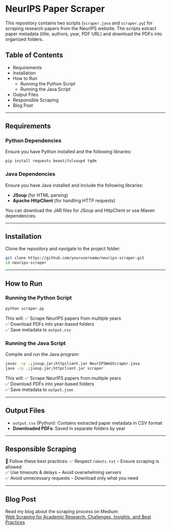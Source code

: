 # NeurIPS Paper Scraper

This repository contains two scripts (`scraper.java` and `scraper.py`) for scraping research papers from the NeurIPS website. The scripts extract paper metadata (title, authors, year, PDF URL) and download the PDFs into organized folders.

## Table of Contents
- Requirements
- Installation
- How to Run
  - Running the Python Script
  - Running the Java Script
- Output Files
- Responsible Scraping
- Blog Post

---

## Requirements

### Python Dependencies
Ensure you have Python installed and the following libraries:

```bash
pip install requests beautifulsoup4 tqdm
```

### Java Dependencies
Ensure you have Java installed and include the following libraries:
- **JSoup** (for HTML parsing)
- **Apache HttpClient** (for handling HTTP requests)

You can download the JAR files for JSoup and HttpClient or use Maven dependencies.

---

## Installation

Clone the repository and navigate to the project folder:

```bash
git clone https://github.com/yourusername/neurips-scraper.git
cd neurips-scraper
```

---

## How to Run

### Running the Python Script
```bash
python scraper.py
```
This will:
✅ Scrape NeurIPS papers from multiple years  
✅ Download PDFs into year-based folders  
✅ Save metadata to `output.csv`

### Running the Java Script
Compile and run the Java program:

```bash
javac -cp .;jsoup.jar;httpclient.jar NeurIPSWebScraper.java  
java -cp .;jsoup.jar;httpclient.jar scraper
```
This will:
✅ Scrape NeurIPS papers from multiple years  
✅ Download PDFs into year-based folders  
✅ Save metadata to `output.json`

---

## Output Files
- `output.csv` (Python): Contains extracted paper metadata in CSV format
- **Downloaded PDFs**: Saved in separate folders by year

---

## Responsible Scraping
🚀 Follow these best practices:
✅ Respect `robots.txt` – Ensure scraping is allowed  
✅ Use timeouts & delays – Avoid overwhelming servers  
✅ Avoid unnecessary requests – Download only what you need  

---

## Blog Post
Read my blog about the scraping process on Medium:  
[Web Scraping for Academic Research: Challenges, Insights, and Best Practices](https://medium.com/@f223646/web-scraping-for-academic-research-challenges-insights-and-best-practices-8fe9b6af068b)
